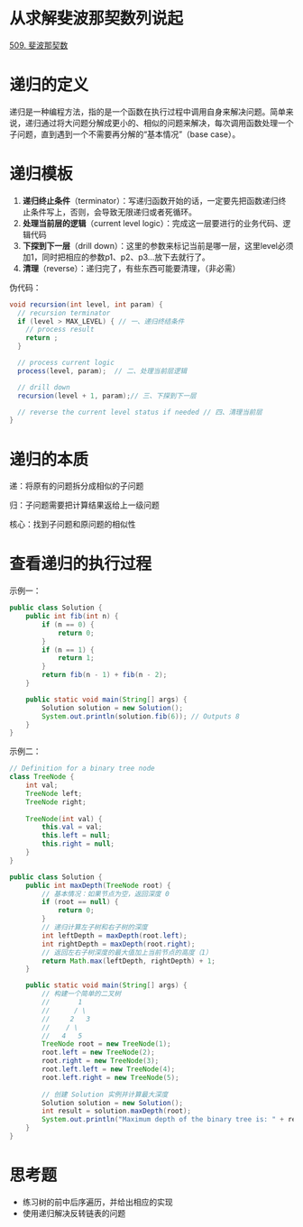 # 从求解斐波那契数列说起

[509. 斐波那契数](https://leetcode.cn/problems/fibonacci-number/)

# 递归的定义

递归是一种编程方法，指的是一个函数在执行过程中调用自身来解决问题。简单来说，递归通过将大问题分解成更小的、相似的问题来解决，每次调用函数处理一个子问题，直到遇到一个不需要再分解的“基本情况”（base case）。

# 递归模板

1. **递归终止条件**（terminator）：写递归函数开始的话，一定要先把函数递归终止条件写上，否则，会导致无限递归或者死循环。
2. **处理当前层的逻辑**（current level logic）：完成这一层要进行的业务代码、逻辑代码
3. **下探到下一层**（drill down）：这里的参数来标记当前是哪一层，这里level必须加1，同时把相应的参数p1、p2、p3...放下去就行了。
4. **清理**（reverse）：递归完了，有些东西可能要清理，（非必需）

伪代码：

```java
void recursion(int level, int param) { 
  // recursion terminator
  if (level > MAX_LEVEL) { // 一、递归终结条件
    // process result 
    return ; 
  }

  // process current logic 
  process(level, param);  // 二、处理当前层逻辑

  // drill down 
  recursion(level + 1, param);// 三、下探到下一层

  // reverse the current level status if needed // 四、清理当前层
}
```

# 递归的本质

递：将原有的问题拆分成相似的子问题

归：子问题需要把计算结果返给上一级问题

核心：找到子问题和原问题的相似性

# 查看递归的执行过程

示例一：

```java
public class Solution {
    public int fib(int n) {
        if (n == 0) {
            return 0;
        }
        if (n == 1) {
            return 1;
        }
        return fib(n - 1) + fib(n - 2);
    }

    public static void main(String[] args) {
        Solution solution = new Solution();
        System.out.println(solution.fib(6)); // Outputs 8
    }
}
```



示例二：

```java
// Definition for a binary tree node
class TreeNode {
    int val;
    TreeNode left;
    TreeNode right;
    
    TreeNode(int val) {
        this.val = val;
        this.left = null;
        this.right = null;
    }
}

public class Solution {
    public int maxDepth(TreeNode root) {
        // 基本情况：如果节点为空，返回深度 0
        if (root == null) {
            return 0;
        }
        // 递归计算左子树和右子树的深度
        int leftDepth = maxDepth(root.left);
        int rightDepth = maxDepth(root.right);
        // 返回左右子树深度的最大值加上当前节点的高度（1）
        return Math.max(leftDepth, rightDepth) + 1;
    }

    public static void main(String[] args) {
        // 构建一个简单的二叉树
        //       1
        //      / \
        //     2   3
        //    / \
        //   4   5
        TreeNode root = new TreeNode(1);
        root.left = new TreeNode(2);
        root.right = new TreeNode(3);
        root.left.left = new TreeNode(4);
        root.left.right = new TreeNode(5);
        
        // 创建 Solution 实例并计算最大深度
        Solution solution = new Solution();
        int result = solution.maxDepth(root);
        System.out.println("Maximum depth of the binary tree is: " + result);
    }
}
```

# 思考题

-  练习树的前中后序遍历，并给出相应的实现
- 使用递归解决反转链表的问题

